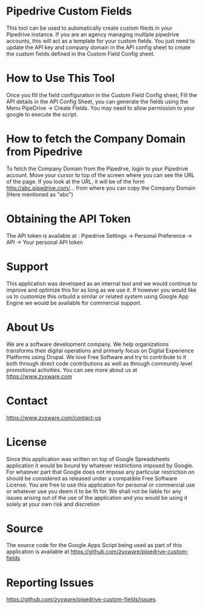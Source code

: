 # Pipedrive Custom Fields
This tool can be used to automatically create custom fileds in your Pipedrive instance. If you are an agency managing multiple pipedrive accounts, this will act as a template for your custom fields. You just need to update the API key and company domain in the API config sheet to create the custom fields defined in the Custom Field Config sheet.

# How to Use This Tool
Once you fill the field configuration in the Custom Field Config sheet, Fill the API details in the API Config Sheet, you can generate the fields using the Menu PipeDrive -> Create FIelds. You may need to allow permission to your google to execute the script.

# How to fetch the Company Domain from Pipedrive
To fetch the Company Domain from the Pipedrve, login to your Pipedrive account. Move your cursor to top of the screen where you can see the URL of the page. If you look at the URL, it will be of the form http://abc.pipedrive.com/... from where you can copy the Company Domain (Here mentioned as "abc")

# Obtaining the API Token
The API token is available at : Pipedrive Settings -> Personal Preference -> API -> Your personal API token

# Support
This application was developed as an internal tool and we would continue to improve and optimize this for as long as we use it. If however you would like us to customize this orbuild a similar or related system using Google App Engine we would be available for commercial support.

# About Us
We are a software development company. We help organizations transforms their digital operations and primarly focus on Digital Experience Platforms using Drupal. We love Free Software and try to contribute to it both through direct code contributions as well as through community level promotional activities. You can see more about us at https://www.zyxware.com

# Contact
https://www.zyxware.com/contact-us

# License
Since this application was written on top of Google Spreadsheets application it would be bound by whatever restrictions imposed by Google. For whatever part that Google does not impose any particular restriction on should be considered as released under a compatible Free Software License. You are free to use this application for personal or commercial use or whatever use you deem it to be fit for. We shall not be liable for any issues arising out of the use of the application and you would be using it solely at your own risk and discretion

# Source
The source code for the Google Apps Script being used as part of this application is available at https://github.com/zyxware/pipedrive-custom-fields

# Reporting Issues
https://github.com/zyxware/pipedrive-custom-fields/issues
